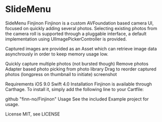 # SlideMenu
SideMenu
Finjinon
Finjinon is a custom AVFoundation based camera UI, focused on quickly adding several photos. Selecting existing photos from the camera roll is supported through a pluggable interface, a default implementation using UIImagePickerController is provided.

Captured images are provided as an Asset which can retrieve image data asynchrously in order to keep memory usage low.

Quickly capture multiple photos (not bursted though)
Remove photos
Adapter based photo picking from photo library
Drag to reorder captured photos (longpress on thumbnail to initiate)
screenshot

Requirements
iOS 9.0
Swift 4.0
Installation
Finjinon is available through Carthage. To install it, simply add the following line to your Cartfile:

github "finn-no/Finjinon"
Usage
See the included Example project for usage.

License
MIT, see LICENSE
